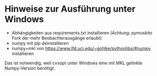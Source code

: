 Hinweise zur Ausführung unter Windows
=====================================

* Abhängigkeiten aus requirements.txt installieren (Achtung: pymoskito Fork der mehr Beobachterausgänge erlaubt)
* numpy mit pip deinstallieren
* numpy+mkl von https://www.lfd.uci.edu/~gohlke/pythonlibs/#numpy installieren

Das ist notwendig, weil cvxopt unter Windows eine mit MKL gelinkte Numpy-Version benötigt.